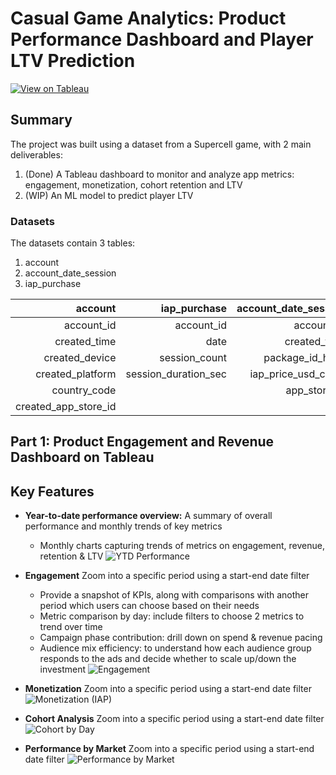 # Casual Game Analytics: Product Performance Dashboard and Player LTV Prediction

[![View on Tableau](https://img.shields.io/badge/View_on_Tableau-PURPLE?logo=Tableau)](https://public.tableau.com/app/profile/linh.chu3700/viz/GameAnalyticsDashboard_17437556396800/YTD)


## Summary
The project was built using a dataset from a Supercell game, with 2 main deliverables:
1. (Done) A Tableau dashboard to monitor and analyze app metrics: engagement, monetization, cohort retention and LTV
2. (WIP) An ML model to predict player LTV

### Datasets
The datasets contain 3 tables:
1. account
2. account_date_session
3. iap_purchase

| account | iap_purchase | account_date_session |
|-----:|---------------:|--:|
| account_id |	account_id |	account_id |
| created_time |	date	| created_time |
| created_device |	session_count |	package_id_hash |
| created_platform |	session_duration_sec |	iap_price_usd_cents |
| country_code |	|	app_store_id | 
| created_app_store_id	| |	

## Part 1: Product Engagement and Revenue Dashboard on Tableau
## Key Features

- **Year-to-date performance overview:** A summary of overall performance and monthly trends of key metrics
    - Monthly charts capturing trends of metrics on engagement, revenue, retention & LTV
      ![YTD Performance](https://github.com/user-attachments/assets/62abc33b-4b32-4efb-b399-86f0a4a88852)

- **Engagement** Zoom into a specific period using a start-end date filter
    - Provide a snapshot of KPIs, along with comparisons with another period which users can choose based on their needs
    - Metric comparison by day: include filters to choose 2 metrics to trend over time
    - Campaign phase contribution: drill down on spend & revenue pacing
    - Audience mix efficiency: to understand how each audience group responds to the ads and decide whether to scale up/down the investment
![Engagement](https://github.com/user-attachments/assets/cce207c1-92ba-43f5-aa4d-e3a283bca1c3)

- **Monetization** Zoom into a specific period using a start-end date filter
![Monetization (IAP)](https://github.com/user-attachments/assets/d951f724-bf9d-4003-b9ef-bbea2e1be16f)

- **Cohort Analysis** Zoom into a specific period using a start-end date filter
![Cohort by Day](https://github.com/user-attachments/assets/4ba48a7e-018b-4862-8332-0ab5bf443f58)


- **Performance by Market** Zoom into a specific period using a start-end date filter
![Performance by Market](https://github.com/user-attachments/assets/e25ee3da-c864-4858-bfe3-92691d8a2253)
